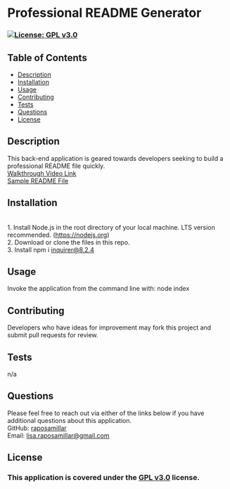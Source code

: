 # Professional README Generator

  ### [![License: GPL v3.0](https://img.shields.io/badge/License-GPLv3-blue.svg)](https://www.gnu.org/licenses/gpl-3.0) 

  ## Table of Contents
  - [Description](#description)
  - [Installation](#installation)
  - [Usage](#usage)
  - [Contributing](#contributing)
  - [Tests](#tests)
  - [Questions](#questions)
  - [License](#license)

  ## Description 
  This back-end application is geared towards developers seeking to build a professional README file quickly.</br>
  <a href="https://drive.google.com/file/d/1L0tXZcY0VgQVan58HuvqVKbDvOCLYS3H/view?usp=sharing">Walkthrough Video Link</a></br>
  <a href="https://github.com/raposamillar/portfolio-generator">Sample README File</a>
  
  ## Installation 
  </br>1. Install Node.js in the root directory of your local machine. LTS version recommended. (https://nodejs.org)</br>2. Download or clone the files in this repo.</br>3. Install npm i inquirer@8.2.4 
  
  ## Usage
  Invoke the application from the command line with: node index 

  ## Contributing 
  Developers who have ideas for improvement may fork this project and submit pull requests for review.

  ## Tests
  n/a

  ## Questions 
  Please feel free to reach out via either of the links below if you have additional questions about this application.</br>
  GitHub: <a href="https://github.com/raposamillar/">raposamillar</a></br>
  Email: lisa.raposamillar@gmail.com

  ## License
  ### This application is covered under the [GPL v3.0](https://choosealicense.com/licenses/gpl-3.0/) license.
  